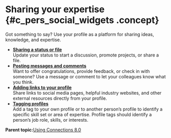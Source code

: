 # Sharing your expertise {#c_pers_social_widgets .concept}

Got something to say? Use your profile as a platform for sharing ideas, knowledge, and expertise.

-   **[Sharing a status or file](../profiles/t_pers_update_status.md)**  
Update your status to start a discussion, promote projects, or share a file.
-   **[Posting messages and comments](../profiles/t_pers_post_wall_message.md)**  
Want to offer congratulations, provide feedback, or check in with someone? Use a message or comment to let your colleagues know what you think.
-   **[Adding links to your profile](../profiles/t_add_external_links.md)**  
Share links to social media pages, helpful industry websites, and other external resources directly from your profile.
-   **[Tagging profiles](../profiles/t_pers_tag_profiles.md)**  
Add a tag to your own profile or to another person’s profile to identify a specific skill set or area of expertise. Profile tags should identify a person’s job role, skills, or interests.

**Parent topic:**[Using Connections 8.0](../welcome/welcome_end_user.md)


